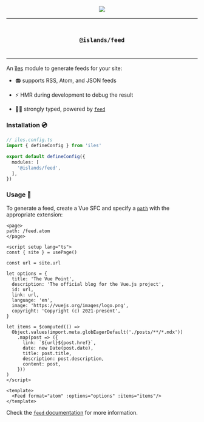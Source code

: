 <p align="center">
  <a href="https://iles-docs.netlify.app">
    <img src="https://github.com/ElMassimo/iles/blob/main/docs/images/banner.png"/>
  </a>
</p>

<p align="center">
<table>
<tbody>
<td align="center">
<br/>
<p align="center">
  <h3><samp>@islands/feed</samp></h3>
  <img width="2000" height="0">
</p>
</td>
</tbody>
</table>
</p>

[îles]: https://github.com/ElMassimo/iles
[routing]: https://iles-docs.netlify.app/guide/routing
[feed]: https://github.com/jpmonette/feed

An [îles] module to generate feeds for your site:

- 📻 supports RSS, Atom, and JSON feeds

- ⚡️ HMR during development to debug the result

- 💪🏼 strongly typed, powered by [`feed`][feed]

### Installation 💿

```ts
// iles.config.ts
import { defineConfig } from 'iles'

export default defineConfig({
  modules: [
    '@islands/feed',
  ],
})
```

### Usage 🚀

To generate a feed, create a Vue SFC and specify a [`path`][routing] with the appropriate
extension:

```
<page>
path: /feed.atom
</page>

<script setup lang="ts">
const { site } = usePage()

const url = site.url

let options = {
  title: 'The Vue Point',
  description: 'The official blog for the Vue.js project',
  id: url,
  link: url,
  language: 'en',
  image: 'https://vuejs.org/images/logo.png',
  copyright: 'Copyright (c) 2021-present',
}

let items = $computed(() =>
  Object.values(import.meta.globEagerDefault('./posts/**/*.mdx'))
    .map(post => ({
      link: `${url}${post.href}`,
      date: new Date(post.date),
      title: post.title,
      description: post.description,
      content: post,
    }))
)
</script>

<template>
  <Feed format="atom" :options="options" :items="items"/>
</template>
```

Check the [`feed` documentation][feed] for more information.
